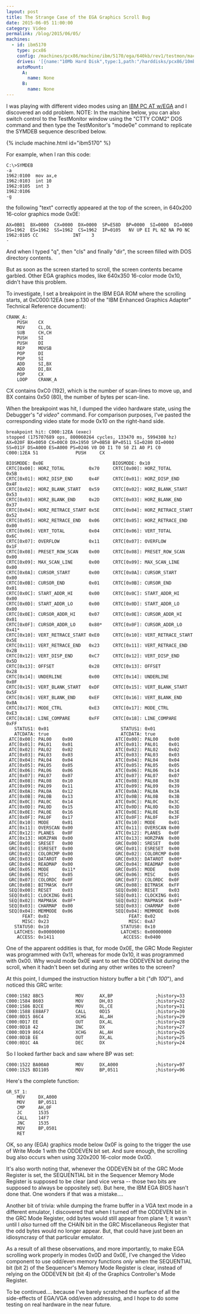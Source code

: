 ```yaml
---
layout: post
title: The Strange Case of the EGA Graphics Scroll Bug
date: 2015-06-05 11:00:00
category: Video
permalink: /blog/2015/06/05/
machines:
  - id: ibm5170
    type: pcx86
    config: /machines/pcx86/machine/ibm/5170/ega/640kb/rev1/testmon/machine.xml
    drives: '[{name:"10Mb Hard Disk",type:1,path:"/harddisks/pcx86/10mb/MSDOS320-C400.json"}]'
    autoMount:
      A:
        name: None
      B:
        name: None
---
```


I was playing with different video modes using an [IBM PC AT w/EGA](/machines/pcx86/machine/ibm/5170/ega/640kb/rev1/machine.xml)
and I discovered an odd problem.  NOTE: In the machine below, you can also switch control to the TestMonitor window using
the "CTTY COM2" DOS command and then type the TestMonitor's "mode0e" command to replicate the SYMDEB sequence described below.

{% include machine.html id="ibm5170" %}

For example, when I ran this code:

	C:\>SYMDEB
    -a
    1962:0100  mov ax,e
    1962:0103  int 10
    1962:0105  int 3
    1962:0106  
    -g

the following "text" correctly appeared at the top of the screen, in 640x200 16-color graphics mode 0x0E:

    AX=0B01  BX=0000  CX=0000  DX=0000  SP=E58D  BP=0000  SI=0000  DI=0000  
    DS=1962  ES=1962  SS=1962  CS=1962  IP=0105   NV UP EI PL NZ NA PO NC 
    1962:0105 CC             INT    3                                  
    -

And when I typed "q", then "cls" and finally "dir", the screen filled with DOS directory contents.

But as soon as the screen started to scroll, the screen contents became garbled.  Other EGA graphics modes,
like 640x350 16-color mode 0x10, didn't have this problem.

To investigate, I set a breakpoint in the IBM EGA ROM where the scrolling starts, at 0xC000:12EA (see p.130 of the
"IBM Enhanced Graphics Adapter" Technical Reference document):

	CRANK_A:
		PUSH    CX
		MOV     CL,DL
		SUB     CH,CH
		PUSH    SI
		PUSH    DI
		REP     MOVSB   
		POP     DI
		POP     SI
		ADD     SI,BX
		ADD     DI,BX
		POP     CX
		LOOP    CRANK_A

CX contains 0xC0 (192), which is the number of scan-lines to move up, and BX contains 0x50 (80), the number
of bytes per scan-line.

When the breakpoint was hit, I dumped the video hardware state, using the Debugger's "*d video*" command.
For comparison purposes, I've pasted the corresponding video state for mode 0x10 on the right-hand side.

	breakpoint hit: C000:12EA (exec)
	stopped (175707689 ops, 800060264 cycles, 133470 ms, 5994308 hz)
	AX=020F BX=0050 CX=00C0 DX=1950 SP=0B58 BP=0511 SI=0280 DI=0000 
	SS=011F DS=A000 ES=A000 PS=0246 V0 D0 I1 T0 S0 Z1 A0 P1 C0 
	C000:12EA 51              PUSH     CX
	
	BIOSMODE: 0x0E                          BIOSMODE: 0x10
	CRTC[0x00]: HORZ_TOTAL         0x70     CRTC[0x00]: HORZ_TOTAL         0x5B
	CRTC[0x01]: HORZ_DISP_END      0x4F     CRTC[0x01]: HORZ_DISP_END      0x4F
	CRTC[0x02]: HORZ_BLANK_START   0x59     CRTC[0x02]: HORZ_BLANK_START   0x53
	CRTC[0x03]: HORZ_BLANK_END     0x2D     CRTC[0x03]: HORZ_BLANK_END     0x37
	CRTC[0x04]: HORZ_RETRACE_START 0x5E     CRTC[0x04]: HORZ_RETRACE_START 0x52
	CRTC[0x05]: HORZ_RETRACE_END   0x06     CRTC[0x05]: HORZ_RETRACE_END   0x00
	CRTC[0x06]: VERT_TOTAL         0x04     CRTC[0x06]: VERT_TOTAL         0x6C
	CRTC[0x07]: OVERFLOW           0x11     CRTC[0x07]: OVERFLOW           0x1F
	CRTC[0x08]: PRESET_ROW_SCAN    0x00     CRTC[0x08]: PRESET_ROW_SCAN    0x00
	CRTC[0x09]: MAX_SCAN_LINE      0x00     CRTC[0x09]: MAX_SCAN_LINE      0x00
	CRTC[0x0A]: CURSOR_START       0x00     CRTC[0x0A]: CURSOR_START       0x00
	CRTC[0x0B]: CURSOR_END         0x01     CRTC[0x0B]: CURSOR_END         0x01
	CRTC[0x0C]: START_ADDR_HI      0x00     CRTC[0x0C]: START_ADDR_HI      0x00
	CRTC[0x0D]: START_ADDR_LO      0x00     CRTC[0x0D]: START_ADDR_LO      0x00
	CRTC[0x0E]: CURSOR_ADDR_HI     0x07     CRTC[0x0E]: CURSOR_ADDR_HI     0x01
	CRTC[0x0F]: CURSOR_ADDR_LO     0x80*    CRTC[0x0F]: CURSOR_ADDR_LO     0x41*
	CRTC[0x10]: VERT_RETRACE_START 0xE0     CRTC[0x10]: VERT_RETRACE_START 0x5E
	CRTC[0x11]: VERT_RETRACE_END   0x23     CRTC[0x11]: VERT_RETRACE_END   0x2B
	CRTC[0x12]: VERT_DISP_END      0xC7     CRTC[0x12]: VERT_DISP_END      0x5D
	CRTC[0x13]: OFFSET             0x28     CRTC[0x13]: OFFSET             0x28
	CRTC[0x14]: UNDERLINE          0x00     CRTC[0x14]: UNDERLINE          0x0F
	CRTC[0x15]: VERT_BLANK_START   0xDF     CRTC[0x15]: VERT_BLANK_START   0x5F
	CRTC[0x16]: VERT_BLANK_END     0xEF     CRTC[0x16]: VERT_BLANK_END     0x0A
	CRTC[0x17]: MODE_CTRL          0xE3     CRTC[0x17]: MODE_CTRL          0xE3
	CRTC[0x18]: LINE_COMPARE       0xFF     CRTC[0x18]: LINE_COMPARE       0xFF
	   STATUS1: 0x01                           STATUS1: 0x01
	   ATCDATA: true                           ATCDATA: true
	 ATC[0x00]: PAL00    0x00                ATC[0x00]: PAL00    0x00
	 ATC[0x01]: PAL01    0x01                ATC[0x01]: PAL01    0x01
	 ATC[0x02]: PAL02    0x02                ATC[0x02]: PAL02    0x02
	 ATC[0x03]: PAL03    0x03                ATC[0x03]: PAL03    0x03
	 ATC[0x04]: PAL04    0x04                ATC[0x04]: PAL04    0x04
	 ATC[0x05]: PAL05    0x05                ATC[0x05]: PAL05    0x05
	 ATC[0x06]: PAL06    0x06                ATC[0x06]: PAL06    0x14
	 ATC[0x07]: PAL07    0x07                ATC[0x07]: PAL07    0x07
	 ATC[0x08]: PAL08    0x10                ATC[0x08]: PAL08    0x38
	 ATC[0x09]: PAL09    0x11                ATC[0x09]: PAL09    0x39
	 ATC[0x0A]: PAL0A    0x12                ATC[0x0A]: PAL0A    0x3A
	 ATC[0x0B]: PAL0B    0x13                ATC[0x0B]: PAL0B    0x3B
	 ATC[0x0C]: PAL0C    0x14                ATC[0x0C]: PAL0C    0x3C
	 ATC[0x0D]: PAL0D    0x15                ATC[0x0D]: PAL0D    0x3D
	 ATC[0x0E]: PAL0E    0x16                ATC[0x0E]: PAL0E    0x3E
	 ATC[0x0F]: PAL0F    0x17                ATC[0x0F]: PAL0F    0x3F
	 ATC[0x10]: MODE     0x01                ATC[0x10]: MODE     0x01
	 ATC[0x11]: OVERSCAN 0x00                ATC[0x11]: OVERSCAN 0x00
	 ATC[0x12]: PLANES   0x0F                ATC[0x12]: PLANES   0x0F
	 ATC[0x13]: HORZPAN  0x00                ATC[0x13]: HORZPAN  0x00
	 GRC[0x00]: SRESET   0x00                GRC[0x00]: SRESET   0x00
	 GRC[0x01]: ESRESET  0x00                GRC[0x01]: ESRESET  0x00
	 GRC[0x02]: COLORCMP 0x00                GRC[0x02]: COLORCMP 0x00
	 GRC[0x03]: DATAROT  0x00                GRC[0x03]: DATAROT  0x00*
	 GRC[0x04]: READMAP  0x00                GRC[0x04]: READMAP  0x00
	 GRC[0x05]: MODE     0x11*               GRC[0x05]: MODE     0x00
	 GRC[0x06]: MISC     0x05                GRC[0x06]: MISC     0x05
	 GRC[0x07]: COLORDC  0x0F                GRC[0x07]: COLORDC  0x0F
	 GRC[0x08]: BITMASK  0xFF                GRC[0x08]: BITMASK  0xFF
	 SEQ[0x00]: RESET    0x03                SEQ[0x00]: RESET    0x03
	 SEQ[0x01]: CLOCKING 0x01                SEQ[0x01]: CLOCKING 0x01
	 SEQ[0x02]: MAPMASK  0x0F*               SEQ[0x02]: MAPMASK  0x0F*
	 SEQ[0x03]: CHARMAP  0x00                SEQ[0x03]: CHARMAP  0x00
	 SEQ[0x04]: MEMMODE  0x06                SEQ[0x04]: MEMMODE  0x06
		  FEAT: 0x02	                          FEAT: 0x02
		  MISC: 0x23	                          MISC: 0xA7
	   STATUS0: 0x10                           STATUS0: 0x10
	   LATCHES: 0x00000000                     LATCHES: 0x00000000
		ACCESS: 0x1411                          ACCESS: 0x0400

One of the apparent oddities is that, for mode 0x0E, the GRC Mode Register was programmed with 0x11, whereas
for mode 0x10, it was programmed with 0x00.  Why would mode 0x0E want to set the ODDEVEN bit during the scroll,
when it hadn't been set during any other writes to the screen?

At this point, I dumped the instruction history buffer a bit ("*dh 100*"), and noticed this GRC write:

	C000:1582 8BC5            MOV      AX,BP                ;history=33
	C000:1584 B603            MOV      DH,03                ;history=32
	C000:1586 B2CE            MOV      DL,CE                ;history=31
	C000:1588 E88AF7          CALL     0D15                 ;history=30
	C000:0D15 86C4            XCHG     AL,AH                ;history=29
	C000:0D17 EE              OUT      DX,AL                ;history=28
	C000:0D18 42              INC      DX                   ;history=27
	C000:0D19 86C4            XCHG     AL,AH                ;history=26
	C000:0D1B EE              OUT      DX,AL                ;history=25
	C000:0D1C 4A              DEC      DX                   ;history=24

So I looked farther back and saw where BP was set:

	C000:1522 BA00A0          MOV      DX,A000              ;history=97
	C000:1525 BD1105          MOV      BP,0511              ;history=96

Here's the complete function:

	GR_ST_1:
		MOV     DX,A000
		MOV     BP,0511
		CMP     AH,0F
		JC      1535
		CALL    14F7
		JNC     1535
		MOV     BP,0501
		RET     

OK, so any (EGA) graphics mode below 0x0F is going to the trigger the use of Write Mode 1 with the ODDEVEN bit set.
And sure enough, the scrolling bug also occurs when using 320x200 16-color mode 0x0D.

It's also worth noting that, whenever the ODDEVEN bit of the GRC Mode Register is set, the SEQUENTIAL bit in the Sequencer
Memory Mode Register is supposed to be clear (and vice versa -- those two bits are supposed to always be oppositely set).
But here, the IBM EGA BIOS hasn't done that.  One wonders if that was a mistake....

Another bit of trivia: while dumping the frame buffer in a VGA text mode in a different emulator, I discovered that
when I turned off the ODDEVEN bit in the GRC Mode Register, odd bytes would still appear from plane 1; it wasn't until I
*also* turned off the CHAIN bit in the GRC Miscellaneous Register that the odd bytes would no longer appear.  But,
that could have just been an idiosyncrasy of that particular emulator.

As a result of all these observations, and more importantly, to make EGA scrolling work properly in modes 0x0D and 0x0E,
I've changed the Video component to use odd/even memory functions *only* when the SEQUENTIAL bit (bit 2) of the
Sequencer's Memory Mode Register is clear, instead of relying on the ODDEVEN bit (bit 4) of the Graphics Controller's Mode
Register.

To be continued....  because I've barely scratched the surface of all the side-effects of EGA/VGA odd/even addressing,
and I hope to do some testing on real hardware in the near future.
